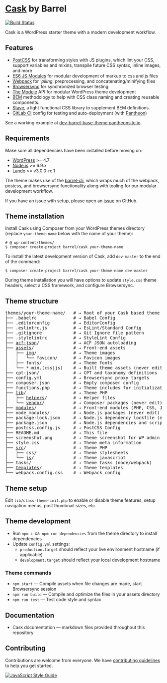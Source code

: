 # [Cask](https://github.com/barrel/barrel-wordpress/) by Barrel
[![Build Status](https://img.shields.io/gitlab/pipeline/barrel/barrel-wordpress.svg?style=flat-square)](https://gitlab.com/barrel/barrel-wordpress/pipelines)

Cask is a WordPress starter theme with a modern development workflow.

## Features

* [PostCSS](https://github.com/postcss/postcss) for transforming styles with JS plugins, which lint your CSS, support variables and mixins, transpile future CSS syntax, inline images, and more
* [ES6 JS Modules](https://developer.mozilla.org/en-US/docs/Web/JavaScript/Reference/Statements/import) for modular development of markup to css and js files
* [Webpack](https://webpack.github.io/) for _'piling_, preprocessing, and concatenating/minifying files
* [Browsersync](http://www.browsersync.io/) for synchronized browser testing
* [The Module](#The-Module) API for modular WordPress theme development
* [BEM](http://getbem.com/introduction/) methodology to help with CSS class naming and creating reusable components.
* [Stave](https://github.com/barrel/svbstrate), a light functional CSS library to supplement BEM definitions.
* [GitLab CI](https://docs.gitlab.com/ee/ci/) config for testing and auto-deployment (with [Pantheon](https://pantheon.io/))

See a working example at [dev-barrel-base-theme.pantheonsite.io](http://dev-barrel-base-theme.pantheonsite.io/).

## Requirements

Make sure all dependencies have been installed before moving on:

* [WordPress](https://wordpress.org/) >= 4.7
* [Node.js](http://nodejs.org/) >= 6.9.x
* [Lando](https://docs.devwithlando.io/tutorials/wordpress.html) >= v3.0.0-rc.1

The theme makes use of the [barrel-cli](https://github.com/barrel/barrel-cli), which wraps much of the webpack, postcss, and browsersync functionality along with tooling for our modular development workflow.

If you have an issue with setup, please open an [issue](https://github.com/barrel/barrel-cli/issues) on GitHub.

## Theme installation

Install Cask using Composer from your WordPress themes directory (replace `your-theme-name` below with the name of your theme):

```shell
# @ wp-content/themes/
$ composer create-project barrel/cask your-theme-name
```

To install the latest development version of Cask, add `dev-master` to the end of the command:

```shell
$ composer create-project barrel/cask your-theme-name dev-master
```

During theme installation you will have options to update `style.css` theme headers, select a CSS framework, and configure Browsersync.

## Theme structure
<pre>
themes/your-theme-name/   # → Root of your Cask based theme
├── .babelrc              # → Babel Config
├── .editorconfig         # → EditorConfig
├── .eslintrc.js          # → EsLint/Standard Config
├── .gitignore            # → Git Ignore file pattern
├── .stylelintrc          # → StyleLint Config
├── <a href="./docs/acf.md">acf-json</a>/             # → ACF JSON autoloading
├── <a href="./docs/assets.md">assets</a>/               # → Front-end assets
│   ├── <a href="./docs/img.md">img</a>/              # → Theme images
│   │   └── favicon/      # → Favicon images
│   ├── fonts/            # → Theme fonts
│   └── *.min.(css|js)    # → Built theme assets (never edit)
├── cpt-json/             # → CPT and taxonomy definitions
├── config.yml            # → Browsersync proxy targets
├── composer.json         # → Empty composer config
├── functions.php         # → Theme includes for initialization and helpers 
├── <a href="./docs/lib.md">lib</a>/                  # → Theme PHP
│   ├── <a href="./docs/helpers.md">helpers</a>/          # → Helper files
│   └── <a href="./docs/vendor.md">vendor</a>/           # → Composer packages (never edit)
├── <a href="./docs/modules.md">modules</a>/              # → Front-end modules (PHP, CSS, JS)
├── node_modules/         # → Node.js packages (never edit)
├── package-lock.json     # → Node.js dependency lockfile (new packages only)
├── package.json          # → Node.js dependencies and scripts
├── postcss.config.js     # → PostCSS Config
├── README.md             # → This file 
├── screenshot.png        # → Theme screenshot for WP admin
├── style.css             # → Theme meta information
├── <a href="./docs/src.md">src</a>/                  # → Theme PHP
│   ├── css/              # → Theme stylesheets
│   └── <a href="./docs/js.md">js</a>/               # → Theme javascript
├── tasks/                # → Theme tasks (node/webpack)
├── <a href="./docs/templates.md">templates</a>/            # → Theme templates
└── webpack.config.css    # → Webpack config
</pre>

## Theme setup

Edit `lib/class-theme-init.php` to enable or disable theme features, setup navigation menus, post thumbnail sizes, etc.

## Theme development

* Run `npm i && npm run dependencies` from the theme directory to install dependencies
* Update `config.yml` settings:
  * `production.target` should reflect your live environment hostname (if applicable)
  * `development.target` should reflect your local development hostname

### Theme commands

* `npm start` — Compile assets when file changes are made, start Browsersync session
* `npm run build` — Compile and optimize the files in your assets directory
* `npm run test` — Test code style and syntax

## Documentation

* Cask documentation — markdown files provided throughout this repository

## Contributing

Contributions are welcome from everyone. We have [contributing guidelines](https://gitlab.com/barrel/barrel-wordpress/blob/master/CONTRIBUTING.md) to help you get started.

[![JavaScript Style Guide](https://cdn.rawgit.com/standard/standard/master/badge.svg)](https://github.com/standard/standard)
